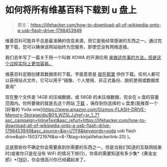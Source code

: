 # 如何将所有维基百科下载到 u 盘上

> 原文：<https://lifehacker.com/how-to-download-all-of-wikipedia-onto-a-usb-flash-drive-1798453949>

维基百科可能并不总是最准确的信息来源，但它是我经常感谢的东西之一。通过完整下载，您可以确保该网站始终为您服务，即使您没有网络连接。



我们去年写了一篇关于用一个叫做 XOWA 的开源应用 [来做这件事的方法，但是这个过程实际上更加容易。](http://lifehacker.com/xowa-makes-it-easy-to-download-wikipedia-for-offline-re-1789792279) 

维基百科定期创建其数据库的下载，字面意思是 [就在那里](https://en.wikipedia.org/wiki/Wikipedia:Database_download#Where_do_I_get_it.3F) 供你下载。任何人都可以获得站点文件，它可以用于“镜像、个人使用、非正式备份、脱机使用或数据库查询”

现在整个文件是 14GB 的压缩数据，或 58GB 的未压缩数据，完全在 u 盘的容量范围内。你所要做的就是去这个网站 [下载](https://en.wikipedia.org/wiki/Wikipedia:Database_download#Where_do_I_get_it.3F) ，保存到你选择的 u 盘里(我推荐一个 [好看的 Yoda one](https://www.amazon.com/Gizmos-FLASH-DRIVE-Memory-Storage/dp/B01LWZSLJJ/ref=sr_1_7?asc_campaign=InlineText&asc_refurl=https://lifehacker.com/how-to-download-all-of-wikipedia-onto-a-usb-flash-drive-1798453949&asc_source=&ie=UTF8&keywords=yoda usb flash drive&qid=1503721976&sr=8-7&tag=kinjalifehackerlink-20) )。

这是那些你不确定你会需要直到你需要的东西之一，但是当我们知道的互联网结束时(或者你只是在没有 WiFi 的情况下旅行)，你真的需要知道有多少集*《黄金女郎》*([180](https://en.wikipedia.org/wiki/The_Golden_Girls))，你会很高兴你已经藏起来了。